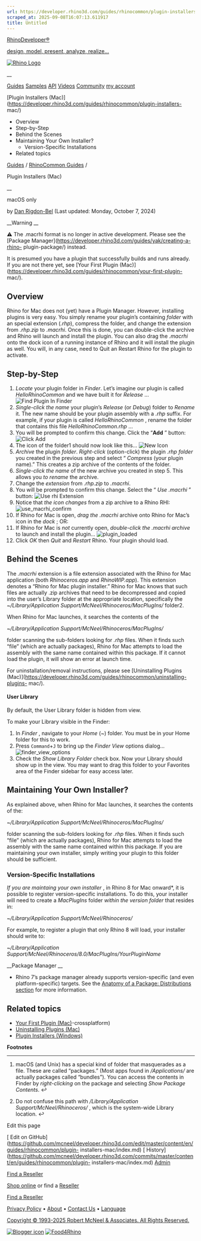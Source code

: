 ```yaml
---
url: https://developer.rhino3d.com/guides/rhinocommon/plugin-installers-mac/#fnref:2
scraped_at: 2025-09-08T16:07:13.611917
title: Untitled
---
```


[RhinoDeveloper®](/)

[design, model, present, analyze, realize...](/)

[![Rhino Logo](https://developer.rhino3d.com/images/rhinodevlogo.png)](/)

__

[Guides](https://developer.rhino3d.com/guides)
[Samples](https://developer.rhino3d.com/samples)
[API](https://developer.rhino3d.com/api)
[Videos](https://developer.rhino3d.com/videos)
[Community](https://discourse.mcneel.com/c/rhino-developer) [my account
](https://www.rhino3d.com/my-account/ "Manage your account, licenses, and
teams")

[Plugin Installers
(Mac)](https://developer.rhino3d.com/guides/rhinocommon/plugin-installers-
mac/)

  * Overview
  * Step-by-Step
  * Behind the Scenes
  * Maintaining Your Own Installer?
    * Version-Specific Installations
  * Related topics

[Guides](https://developer.rhino3d.com/en/guides/) / [RhinoCommon
Guides](https://developer.rhino3d.com/en/guides/rhinocommon/) /

Plugin Installers (Mac)

__

macOS only

by [Dan Rigdon-Bel](https://discourse.mcneel.com/u/dan/) (Last updated:
Monday, October 7, 2024)

__Warning __

⚠️ The .macrhi format is no longer in active development. Please see the
[Package Manager](https://developer.rhino3d.com/guides/yak/creating-a-rhino-
plugin-package/) instead.

It is presumed you have a plugin that successfully builds and runs already. If
you are not there yet, see [Your First Plugin
(Mac)](https://developer.rhino3d.com/guides/rhinocommon/your-first-plugin-
mac/).

## Overview

Rhino for Mac does not (yet) have a Plugin Manager. However, installing
plugins is very easy. You simply rename your plugin’s containing _folder_ with
an special extension (_.rhp_), compress the folder, and change the extension
from _.rhp.zip_ to _.macrhi_. Once this is done, you can double-click the
archive and Rhino will launch and install the plugin. You can also drag the
_.macrhi_ onto the dock icon of a running instance of Rhino and it will
install the plugin as well. You will, in any case, need to Quit an Restart
Rhino for the plugin to activate.

## Step-by-Step

  1. _Locate_ your plugin folder in _Finder_. Let’s imagine our plugin is called _HelloRhinoCommon_ and we have built it for _Release_ … ![Find Plugin In Finder](https://developer.rhino3d.com/images/plugin-installer-mac-01.png)
  2. _Single-click the name_ your plugin’s _Release_ (or _Debug_) folder to _Rename_ it. The new name should be your plugin assembly with a _.rhp_ suffix. For example, if your plugin is called _HelloRhinoCommon_ , rename the folder that contains this file _HelloRhinoCommon.rhp_ …
  3. You will be prompted to confirm this change. Click the “**Add** ” button: ![Click Add](https://developer.rhino3d.com/images/plugin-installer-mac-02.png)
  4. The icon of the folder1 should now look like this… ![New Icon](https://developer.rhino3d.com/images/plugin-installer-mac-03.png)
  5. _Archive_ the plugin _folder_. _Right-click_ (option-click) the plugin _.rhp_ _folder_ you created in the previous step and select “ _Compress_ (your plugin name).” This creates a zip archive of the contents of the folder.
  6. _Single-click the name_ of the new archive you created in step 5. This allows you _to rename_ the archive.
  7. Change the _extension_ from _.rhp.zip_ to _.macrhi_.
  8. You will be prompted to confirm this change. Select the “ _Use .macrhi_ ” button: ![Use rhi Extension](https://developer.rhino3d.com/images/plugin-installer-mac-04.png)
  9. Notice that _the icon changes_ from a zip archive to a Rhino RHI: ![use_macrhi_confirm](https://developer.rhino3d.com/images/plugin-installer-mac-05.png)
  10. If Rhino for Mac is open, _drag the_ _.macrhi_ archive onto Rhino for Mac’s icon in the _dock_ ; OR:
  11. If Rhino for Mac is _not_ currently open, _double-click the .macrhi archive_ to launch and install the plugin… ![plugin_loaded](https://developer.rhino3d.com/images/plugin-installer-mac-06.png)
  12. Click _OK_ then _Quit_ and _Restart_ Rhino. Your plugin should load.

## Behind the Scenes

The _.macrhi_ extension is a file extension associated with the Rhino for Mac
application (both _Rhinoceros.app_ and _RhinoWIP.app_). This extension denotes
a “Rhino for Mac plugin installer.” Rhino for Mac knows that such files are
actually .zip archives that need to be decompressed and copied into the user’s
Library folder at the appropriate location, specifically the
_~/Library/Application Support/McNeel/Rhinoceros/MacPlugIns/_ folder2.

When Rhino for Mac launches, it searches the contents of the

_~/Library/Application Support/McNeel/Rhinoceros/MacPlugIns/_

folder scanning the sub-folders looking for _.rhp_ files. When it finds such
“file” (which are actually packages), Rhino for Mac attempts to load the
assembly with the same name contained within this package. If it cannot load
the plugin, it will show an error at launch time.

For uninstallation/removal instructions, please see [Uninstalling Plugins
(Mac)](https://developer.rhino3d.com/guides/rhinocommon/uninstalling-plugins-
mac/).

#### User Library

By default, the User Library folder is hidden from view.

To make your Library visible in the Finder:

  1. In _Finder_ , navigate to your _Home_ (_~_) folder. You must be in your Home folder for this to work.
  2. Press `Command`+`J` to bring up the _Finder View_ options dialog… ![finder_view_options](https://developer.rhino3d.com/images/finder-view-options.png)
  3. Check the _Show Library Folder_ check box. Now your Library should show up in the view. You may want to drag this folder to your Favorites area of the Finder sidebar for easy access later.

## Maintaining Your Own Installer?

As explained above, when Rhino for Mac launches, it searches the contents of
the:

_~/Library/Application Support/McNeel/Rhinoceros/MacPlugIns/_

folder scanning the sub-folders looking for _.rhp_ files. When it finds such
“file” (which are actually packages), Rhino for Mac attempts to load the
assembly with the same name contained within this package. If you are
maintaining your own installer, simply writing your plugin to this folder
should be sufficient.

### Version-Specific Installations

_If you are maintaing your own installer_ , in Rhino 8 for Mac onward*, it is
possible to register version-specific installations. To do this, your
installer will need to create a _MacPlugIns_ folder _within the version
folder_ that resides in:

_~/Library/Application Support/McNeel/Rhinoceros/_

For example, to register a plugin that only Rhino 8 will load, your installer
should write to:

_~/Library/Application
Support/McNeel/Rhinoceros/8.0/MacPlugIns/YourPluginName_

__Package Manager __

* Rhino 7’s package manager already supports version-specific (and even platform-specific) targets. See the [Anatomy of a Package: Distributions section](https://developer.rhino3d.com/guides/yak/the-anatomy-of-a-package/#distributions) for more information.

## Related topics

  * [Your First Plugin (Mac)](https://developer.rhino3d.com/guides/rhinocommon/your-first-plugin-mac/)-crossplatform)
  * [Uninstalling Plugins (Mac)](https://developer.rhino3d.com/guides/rhinocommon/uninstalling-plugins-mac/)
  * [Plugin Installers (Windows)](https://developer.rhino3d.com/guides/rhinocommon/plugin-installers-windows/)

**Footnotes**

* * *

  1. macOS (and Unix) has a special kind of folder that masquerades as a file. These are called “packages.” (Most apps found in _/Applications/_ are actually packages called “bundles”). You can access the contents in Finder by _right-clicking_ on the package and selecting _Show Package Contents_. ↩︎

  2. Do not confuse this path with _/Library/Application Support/McNeel/Rhinoceros/_ , which is the system-wide Library location. ↩︎

Edit this page

[ Edit on
GitHub](https://github.com/mcneel/developer.rhino3d.com/edit/master/content/en/guides/rhinocommon/plugin-
installers-mac/index.md) [
History](https://github.com/mcneel/developer.rhino3d.com/commits/master/content/en/guides/rhinocommon/plugin-
installers-mac/index.md) [ Admin](https://developer.rhino3d.com/admin)

[Find a Reseller](https://www.rhino3d.com/sales)

[Shop online](https://www.rhino3d.com/store) or find a
[Reseller](https://www.rhino3d.com/sales)

[Find a Reseller](https://www.rhino3d.com/sales)

[Privacy Policy](https://www.rhino3d.com/privacy) •
[About](https://www.rhino3d.com/mcneel/about) • [Contact
Us](https://www.rhino3d.com/mcneel/contact) • [
Language](https://www.rhino3d.com/language "Change to a different region or
language")

[Copyright © 1993-2025 Robert McNeel & Associates. All Rights
Reserved.](https://www.rhino3d.com/mcneel/about)

[](https://www.facebook.com/McNeelRhinoceros/)
[](https://twitter.com/bobmcneel) [](https://www.linkedin.com/groups/75313/)
[](https://www.youtube.com/user/RhinoGuide/videos) [](https://vimeo.com/rhino)
[![Blogger
icon](https://developer.rhino3d.com/images/blogger.svg)](http://blog.rhino3d.com/)
[![Food4Rhino](https://developer.rhino3d.com/images/f4r_icon_01.svg)](https://www.food4rhino.com)

